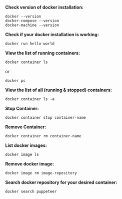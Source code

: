 **Check version of docker installation:**
```
docker --version
docker-compose --version
docker-machine --version
```

**Check if your docker installation is working:**
```
docker run hello-world
```
**View the list of running containers:**

```
docker container ls
```
or 
```
docker ps
```

**View the list of all (running & stopped) containers:**
```
docker container ls -a
```

**Stop Container:**
```
docker container stop container-name
```

**Remove Container:**
```
docker container rm container-name
```

**List docker images:**
```
docker image ls
```

**Remove docker image:**
```
docker image rm image-repository
```

**Search docker repository for your desired container:**
```
docker search puppeteer
```